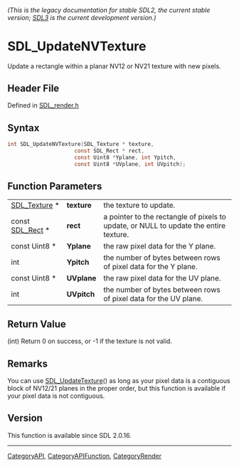 ###### (This is the legacy documentation for stable SDL2, the current stable version; [SDL3](https://wiki.libsdl.org/SDL3/) is the current development version.)
# SDL_UpdateNVTexture

Update a rectangle within a planar NV12 or NV21 texture with new pixels.

## Header File

Defined in [SDL_render.h](https://github.com/libsdl-org/SDL/blob/SDL2/include/SDL_render.h)

## Syntax

```c
int SDL_UpdateNVTexture(SDL_Texture * texture,
                     const SDL_Rect * rect,
                     const Uint8 *Yplane, int Ypitch,
                     const Uint8 *UVplane, int UVpitch);
```

## Function Parameters

|                              |             |                                                                                       |
| ---------------------------- | ----------- | ------------------------------------------------------------------------------------- |
| [SDL_Texture](SDL_Texture) * | **texture** | the texture to update.                                                                |
| const [SDL_Rect](SDL_Rect) * | **rect**    | a pointer to the rectangle of pixels to update, or NULL to update the entire texture. |
| const Uint8 *                | **Yplane**  | the raw pixel data for the Y plane.                                                   |
| int                          | **Ypitch**  | the number of bytes between rows of pixel data for the Y plane.                       |
| const Uint8 *                | **UVplane** | the raw pixel data for the UV plane.                                                  |
| int                          | **UVpitch** | the number of bytes between rows of pixel data for the UV plane.                      |

## Return Value

(int) Return 0 on success, or -1 if the texture is not valid.

## Remarks

You can use [SDL_UpdateTexture](SDL_UpdateTexture)() as long as your pixel
data is a contiguous block of NV12/21 planes in the proper order, but this
function is available if your pixel data is not contiguous.

## Version

This function is available since SDL 2.0.16.

----
[CategoryAPI](CategoryAPI), [CategoryAPIFunction](CategoryAPIFunction), [CategoryRender](CategoryRender)

